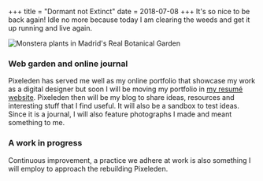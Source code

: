+++
title = "Dormant not Extinct"
date = 2018-07-08
+++
It's so nice to be back again! Idle no more because today I am clearing the weeds and get it up running and live again.

<img class="xwide" src="/images/madrid-real-botanical-garden-monstera.jpg" alt="Monstera plants in Madrid's Real Botanical Garden" >

### Web garden and online journal
Pixeleden has served me well as my online portfolio that showcase my work as a digital designer but soon I will be moving my portfolio in [my resumé website](https://allanrey.es). Pixeleden then will be my blog to share ideas, resources and interesting stuff that I find useful. It will also be a sandbox to test ideas. Since it is a journal, I will also feature photographs I made and meant something to me.

### A work in progress
Continuous improvement, a practice we adhere at work is also something I will employ to approach the rebuilding Pixeleden.